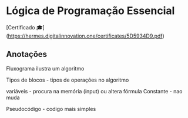 # Lógica de Programação Essencial

[Certificado :mortar_board:] (https://hermes.digitalinnovation.one/certificates/5D5934D9.pdf)

## Anotações

Fluxograma ilustra um algoritmo

Tipos de blocos - tipos de operações no algoritmo

variáveis - procura na memória (input) ou altera fórmula
Constante - nao muda

Pseudocódigo - codigo mais simples


